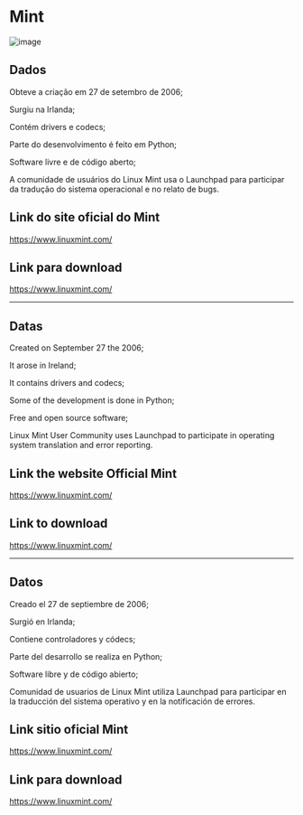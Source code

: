 # Mint


![image](https://github.com/user-attachments/assets/3cc7e993-3d16-4892-8b36-04564605a626)


## Dados

<p>Obteve a criação em 27 de setembro de 2006;</p>
<p>Surgiu na Irlanda;</p>
<p>Contém drivers e codecs;</p>
<p>Parte do desenvolvimento é feito em Python;</p>
<p>Software livre e de código aberto;</p>
<p>A comunidade de usuários do Linux Mint usa o Launchpad para participar da tradução do sistema operacional e no relato de bugs.</p>

## Link do site oficial do Mint

https://www.linuxmint.com/

## Link para download

https://www.linuxmint.com/
 
--------------------------------------------------------------------------------------------------------------------------------
##  Datas



<p>Created on September 27 the 2006;</p>

<p>It arose in Ireland;</p>

<p>It contains drivers and codecs;</p>

<p>Some of the development is done in Python;</p>

<p>Free and open source software;</p>

<p>Linux Mint User Community uses Launchpad to participate in operating system translation and error reporting.</p>

 
## Link the website Official Mint

https://www.linuxmint.com/


 ## Link to download 

https://www.linuxmint.com/

--------------------------------------------------------------------------------------------------------------------------------

## Datos

<p>Creado el 27 de septiembre de 2006;</p>

<p>Surgió en Irlanda;</p>

<p>Contiene controladores y códecs;</p>

<p>Parte del desarrollo se realiza en Python;</p>

<p>Software libre y de código abierto;</p>

<p>Comunidad de usuarios de Linux Mint utiliza Launchpad para participar en la traducción del sistema operativo y en la notificación de errores.</p>


## Link sitio oficial Mint


https://www.linuxmint.com/

 ## Link para download 

https://www.linuxmint.com/





